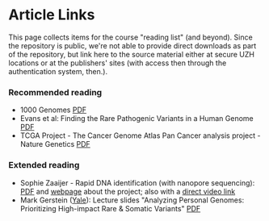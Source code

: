 # Article Links

This page collects items for the course "reading list" (and beyond). Since the repository is public, we're not able to provide direct downloads as part of the repository, but link here to the source material either at secure UZH locations or at the publishers' sites (with access then through the authentication system, then.).

### Recommended reading

* 1000 Genomes [PDF](https://internal.baudisgroup.org/assets/articles_and_presentations/2015-10-01___1000-Genomes-Consortium__A%20global-reference-for-human-genetic-variation__Nature.pdf)
* Evans et al: Finding the Rare Pathogenic Variants in a Human Genome [PDF](https://internal.baudisgroup.org/assets/articles_and_presentations/2017-05-09___Evans__Clinical_genome_sequencing__JAMA_comment.pdf)
* TCGA Project - The Cancer Genome Atlas Pan Cancer analysis project - Nature Genetics [PDF](http://internal.baudisgroup.org/assets/articles_and_presentations/2013-10-01___TCGA_Project__The-Cancer-Genome-Atlas-Pan-Cancer-analysis-project__Nature_Genetics.pdf)

### Extended reading

* Sophie Zaaijer - Rapid DNA identification (with nanopore sequencing): [PDF](https://internal.baudisgroup.org/assets/articles_and_presentations/2017-11-28___Zaaijer__Rapid_DNA_identification_elife-27798-v1.pdf) and [webpage](http://ddf.teamerlich.org) about the project; also with a [direct video link](https://vimeo.com/182592328)
* Mark Gerstein ([Yale](http://Lectures.GersteinLab.org)): Lecture slides "Analyzing Personal Genomes: Prioritizing High-impact Rare & Somatic Variants"  [PDF](https://internal.baudisgroup.org/assets/articles_and_presentations/2016-03-29___Gerstein_Personal-Genomes-Prioritizing-High-impact-Variants__slides.pdf)